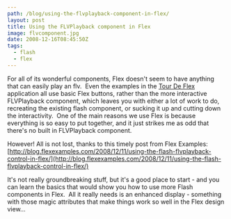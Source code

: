 ```yaml
---
path: /blog/using-the-flvplayback-component-in-flex/
layout: post
title: Using the FLVPlayback component in Flex
image: flvcomponent.jpg
date: 2008-12-16T08:45:50Z
tags:
  - flash
  - flex
---
```


For all of its wonderful components, Flex doesn't seem to have anything that can easily play an flv.  Even the examples in the [Tour De Flex](http://www.psyked.co.uk/adobe/flex/tour-de-flex.htm) application all use basic Flex buttons, rather than the more interactive FLVPlayback component, which leaves you with either a lot of work to do, recreating the existing flash component, or sucking it up and cutting down the interactivity.  One of the main reasons we use Flex is because everything is so easy to put together, and it just strikes me as odd that there's no built in FLVPlayback component.

However! All is not lost, thanks to this timely post from Flex Examples:[](http://blog.flexexamples.com/2008/12/11/using-the-flash-flvplayback-control-in-flex/)[http://blog.flexexamples.com/2008/12/11/using-the-flash-flvplayback-control-in-flex/](http://blog.flexexamples.com/2008/12/11/using-the-flash-flvplayback-control-in-flex/)

It's not really groundbreaking stuff, but it's a good place to start - and you can learn the basics that would show you how to use more Flash components in Flex.  All it really needs is an enhanced display - something with those magic attributes that make things work so well in the Flex design view...

